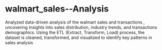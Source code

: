 # walmart_sales--Analysis
Analyzed data-driven analysis of the walmart sales and transactions , uncovering insights into sales distribution, industry trends, and transactions demographics. Using the ETL (Extract, Transform, Load) process, the dataset is cleaned, transformed, and visualized to identify key patterns in sales analysis
